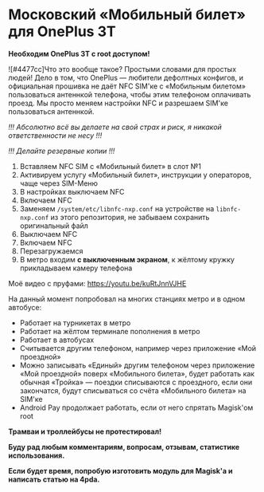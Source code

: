 # Московский «Мобильный билет» для OnePlus 3T

**Необходим OnePlus 3T с root доступом!**

![#4477cc]Что это вообще такое? Простыми словами для простых людей! Дело в том, что OnePlus — любители дефолтных конфигов, и официальная прошивка не даёт NFC SIM'ке с «Мобильным билетом» пользоваться антеннкой телефона, чтобы этим телефоном оплачивать проезд. Мы просто меняем настройки NFC и разрешаем SIM'ке пользоваться антеннкой.

*!!! Абсолютно всё вы делаете на свой страх и риск, я никакой ответственности не несу !!!*

*!!! Делайте резервные копии !!!*

1. Вставляем NFC SIM с «Мобильный билет» в слот №1
2. Активируем услугу «Мобильный билет», инструкции у операторов, чаще через SIM-Меню
3. В настройках выключаем NFC
4. Включаем NFC
5. Заменяем `/system/etc/libnfc-nxp.conf` на устройстве на `libnfc-nxp.conf` из этого репозитория, не забываем сохранить оригинальный файл
6. Выключаем NFC
7. Включаем NFC
8. Перезагружаемся
9. В метро входим **с выключенным экраном**, к жёлтому кружку прикладываем камеру телефона

Моё видео с пруфами: https://youtu.be/kuRtJnnVJHE

На данный момент попробовал на многих станциях метро и в одном автобусе:
 
* Работает на турникетах в метро
* Работает на жёлтом терминале пополнения в метро
* Работает в автобусах
* Считывается другим телефоном, например через приложение «Мой проездной»
* Можно записывать «Единый» другим телефоном через приложение «Мой проездной» поверх «Мобильного билета», будет работать как обычная «Тройка» — поездки списываются с проездного, если они закончатся, будут списываться со счёта «Мобильного билета» на SIM'ке
* Android Pay продолжает работать, если от него спрятать Magisk'ом root

**Трамваи и троллейбусы не протестировал!**

**Буду рад любым комментариям, вопросам, отзывам, статистике использования.**

**Если будет время, попробую изготовить модуль для Magisk'а и написать статью на 4pda.**
